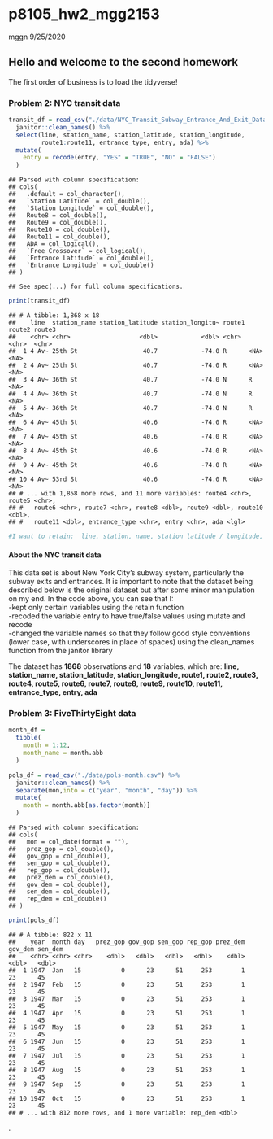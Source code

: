 p8105\_hw2\_mgg2153
================
mggn
9/25/2020

## Hello and welcome to the second homework

The first order of business is to load the tidyverse\!

### Problem 2: NYC transit data

``` r
transit_df = read_csv("./data/NYC_Transit_Subway_Entrance_And_Exit_Data.csv") %>%
  janitor::clean_names() %>%
  select(line, station_name, station_latitude, station_longitude, 
         route1:route11, entrance_type, entry, ada) %>%
  mutate(
    entry = recode(entry, "YES" = "TRUE", "NO" = "FALSE")
  )
```

    ## Parsed with column specification:
    ## cols(
    ##   .default = col_character(),
    ##   `Station Latitude` = col_double(),
    ##   `Station Longitude` = col_double(),
    ##   Route8 = col_double(),
    ##   Route9 = col_double(),
    ##   Route10 = col_double(),
    ##   Route11 = col_double(),
    ##   ADA = col_logical(),
    ##   `Free Crossover` = col_logical(),
    ##   `Entrance Latitude` = col_double(),
    ##   `Entrance Longitude` = col_double()
    ## )

    ## See spec(...) for full column specifications.

``` r
print(transit_df)
```

    ## # A tibble: 1,868 x 18
    ##    line  station_name station_latitude station_longitu~ route1 route2 route3
    ##    <chr> <chr>                   <dbl>            <dbl> <chr>  <chr>  <chr> 
    ##  1 4 Av~ 25th St                  40.7            -74.0 R      <NA>   <NA>  
    ##  2 4 Av~ 25th St                  40.7            -74.0 R      <NA>   <NA>  
    ##  3 4 Av~ 36th St                  40.7            -74.0 N      R      <NA>  
    ##  4 4 Av~ 36th St                  40.7            -74.0 N      R      <NA>  
    ##  5 4 Av~ 36th St                  40.7            -74.0 N      R      <NA>  
    ##  6 4 Av~ 45th St                  40.6            -74.0 R      <NA>   <NA>  
    ##  7 4 Av~ 45th St                  40.6            -74.0 R      <NA>   <NA>  
    ##  8 4 Av~ 45th St                  40.6            -74.0 R      <NA>   <NA>  
    ##  9 4 Av~ 45th St                  40.6            -74.0 R      <NA>   <NA>  
    ## 10 4 Av~ 53rd St                  40.6            -74.0 R      <NA>   <NA>  
    ## # ... with 1,858 more rows, and 11 more variables: route4 <chr>, route5 <chr>,
    ## #   route6 <chr>, route7 <chr>, route8 <dbl>, route9 <dbl>, route10 <dbl>,
    ## #   route11 <dbl>, entrance_type <chr>, entry <chr>, ada <lgl>

``` r
#I want to retain:  line, station, name, station latitude / longitude, routes served, entry, vending, entrance type, and ADA compliance
```

#### About the NYC transit data

This data set is about New York City’s subway system, particularly the
subway exits and entrances. It is important to note that the dataset
being described below is the original dataset but after some minor
manipulation on my end. In the code above, you can see that I:  
\-kept only certain variables using the retain function  
\-recoded the variable entry to have true/false values using mutate and
recode  
\-changed the variable names so that they follow good style conventions
(lower case, with underscores in place of spaces) using the clean\_names
function from the janitor library

The dataset has **1868** observations and **18** variables, which are:
**line, station\_name, station\_latitude, station\_longitude, route1,
route2, route3, route4, route5, route6, route7, route8, route9, route10,
route11, entrance\_type, entry, ada**

### Problem 3: FiveThirtyEight data

``` r
month_df =
  tibble(
    month = 1:12,
    month_name = month.abb
  )

pols_df = read_csv("./data/pols-month.csv") %>%
  janitor::clean_names() %>%
  separate(mon,into = c("year", "month", "day")) %>%
  mutate(
    month = month.abb[as.factor(month)]
  )
```

    ## Parsed with column specification:
    ## cols(
    ##   mon = col_date(format = ""),
    ##   prez_gop = col_double(),
    ##   gov_gop = col_double(),
    ##   sen_gop = col_double(),
    ##   rep_gop = col_double(),
    ##   prez_dem = col_double(),
    ##   gov_dem = col_double(),
    ##   sen_dem = col_double(),
    ##   rep_dem = col_double()
    ## )

``` r
print(pols_df)
```

    ## # A tibble: 822 x 11
    ##    year  month day   prez_gop gov_gop sen_gop rep_gop prez_dem gov_dem sen_dem
    ##    <chr> <chr> <chr>    <dbl>   <dbl>   <dbl>   <dbl>    <dbl>   <dbl>   <dbl>
    ##  1 1947  Jan   15           0      23      51     253        1      23      45
    ##  2 1947  Feb   15           0      23      51     253        1      23      45
    ##  3 1947  Mar   15           0      23      51     253        1      23      45
    ##  4 1947  Apr   15           0      23      51     253        1      23      45
    ##  5 1947  May   15           0      23      51     253        1      23      45
    ##  6 1947  Jun   15           0      23      51     253        1      23      45
    ##  7 1947  Jul   15           0      23      51     253        1      23      45
    ##  8 1947  Aug   15           0      23      51     253        1      23      45
    ##  9 1947  Sep   15           0      23      51     253        1      23      45
    ## 10 1947  Oct   15           0      23      51     253        1      23      45
    ## # ... with 812 more rows, and 1 more variable: rep_dem <dbl>

.
